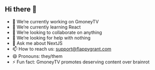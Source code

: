 ## Hi there 👋

- 🔭 We’re currently working on GmoneyTV
- 🌱 We’re currently learning React
- 👯 We’re looking to collaborate on anything
- 🤔 We’re looking for help with nothing
- 💬 Ask me about NextJS
- 📫 How to reach us: support@flappygrant.com
- 😄 Pronouns: they/them
- ⚡ Fun fact: GmoneyTV promotes deserving content over brainrot
